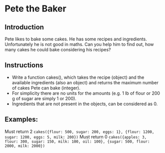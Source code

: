 # Pete the Baker

## Introduction

Pete likes to bake some cakes. He has some recipes and ingredients. Unfortunately he is not good in maths. Can you help him to find out, how many cakes he could bake considering his recipes?

## Instructions

- Write a function cakes(), which takes the recipe (object) and the available ingredients (also an object) and returns the maximum number of cakes Pete can bake (integer).
- For simplicity there are no units for the amounts (e.g. 1 lb of flour or 200 g of sugar are simply 1 or 200).
- Ingredients that are not present in the objects, can be considered as 0.

## Examples:

Must return 2
`cakes({flour: 500, sugar: 200, eggs: 1}, {flour: 1200, sugar: 1200, eggs: 5, milk: 200})`
Must return 0
`cakes({apples: 3, flour: 300, sugar: 150, milk: 100, oil: 100}, {sugar: 500, flour: 2000, milk: 2000})`

